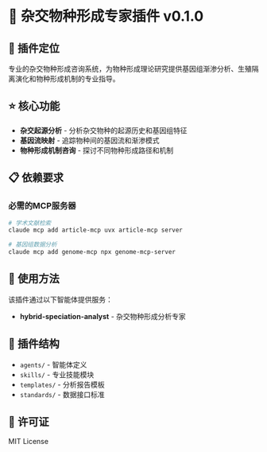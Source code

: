 # 🧬 杂交物种形成专家插件 v0.1.0

## 🎯 插件定位

专业的杂交物种形成咨询系统，为物种形成理论研究提供基因组渐渗分析、生殖隔离演化和物种形成机制的专业指导。

## ⭐ 核心功能

- **杂交起源分析** - 分析杂交物种的起源历史和基因组特征
- **基因流映射** - 追踪物种间的基因流和渐渗模式
- **物种形成机制咨询** - 探讨不同物种形成路径和机制

## 📋 依赖要求

### 必需的MCP服务器

```bash
# 学术文献检索
claude mcp add article-mcp uvx article-mcp server

# 基因组数据分析
claude mcp add genome-mcp npx genome-mcp-server
```

## 🚀 使用方法

该插件通过以下智能体提供服务：

- **hybrid-speciation-analyst** - 杂交物种形成分析专家

## 📁 插件结构

- `agents/` - 智能体定义
- `skills/` - 专业技能模块
- `templates/` - 分析报告模板
- `standards/` - 数据接口标准

## 📄 许可证

MIT License